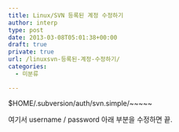 ```yaml
---
title: Linux/SVN 등록된 계정 수정하기
author: interp
type: post
date: 2013-03-08T05:01:38+00:00
draft: true
private: true
url: /linuxsvn-등록된-계정-수정하기/
categories:
  - 미분류

---
```

$HOME/.subversion/auth/svn.simple/~~~~~

여기서 username / password 아래 부분을 수정하면 끝.